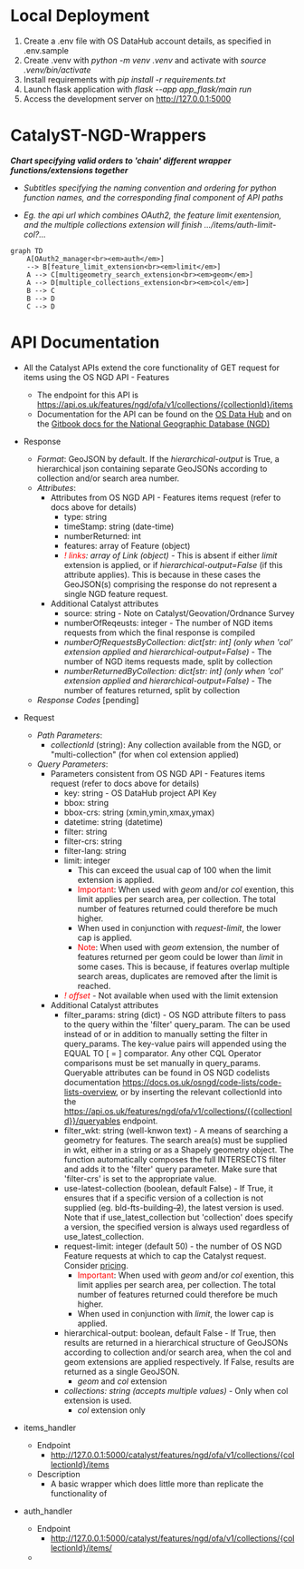 # Local Deployment
1. Create a .env file with OS DataHub account details, as specified in .env.sample
3. Create .venv with _python -m venv .venv_ and activate with _source .venv/bin/activate_
2. Install requirements with _pip install -r requirements.txt_
3. Launch flask application with _flask --app app\_flask/main run_
4. Access the development server on http://127.0.0.1:5000

# CatalyST-NGD-Wrappers

***Chart specifying valid orders to 'chain' different wrapper functions/extensions together***

- _Subtitles specifying the naming convention and ordering for python function names, and the corresponding final component of API paths_

- _Eg. the api url which combines OAuth2, the feature limit exentension, and the multiple collections extension will finish .../items/auth-limit-col?..._

```mermaid
graph TD
    A[OAuth2_manager<br><em>auth</em>]
    --> B[feature_limit_extension<br><em>limit</em>]
    A --> C[multigeometry_search_extension<br><em>geom</em>]
    A --> D[multiple_collections_extension<br><em>col</em>]
    B --> C
    B --> D
    C --> D
```

# API Documentation

- All the Catalyst APIs extend the core functionality of GET request for items using the OS NGD API - Features
    - The endpoint for this API is https://api.os.uk/features/ngd/ofa/v1/collections/{collectionId}/items
    - Documentation for the API can be found on the [OS Data Hub](https://osdatahub.os.uk/docs/ofa/overview) and on the [Gitbook docs for the National Geographic Database (NGD)](https://docs.os.uk/osngd/accessing-os-ngd/access-the-os-ngd-api/os-ngd-api-features/technical-specification)

- Response
    - *Format*: GeoJSON by default. If the _hierarchical-output_ is True, a hierarchical json containing separate GeoJSONs according to collection and/or search area number.
    - *Attributes*:
        - Attributes from OS NGD API - Features items request (refer to docs above for details)
            - type: string
            - timeStamp: string (date-time)
            - numberReturned: int
            - features: array of Feature (object)
            - _<span style="color:red">! links</span>: array of Link (object)_ - This is absent if either _limit_ extension is applied, or if _hierarchical-output=False_ (if this attribute applies).
            This is because in these cases the GeoJSON(s) comprising the response do not represent a single NGD feature request.
        - Additional Catalyst attributes
            - source: string - Note on Catalyst/Geovation/Ordnance Survey
            - numberOfReqeusts: integer - The number of NGD items requests from which the final response is compiled
            - _numberOfRequestsByCollection: dict[str: int] (only when 'col' extension applied and hierarchical-output=False)_ - The number of NGD items requests made, split by collection
            - _numberReturnedByCollection: dict[str: int] (only when 'col' extension applied and hierarchical-output=False)_ - The number of features returned, split by collection
    - *Response Codes*
        [pending]

- Request
    - *Path Parameters*:
        - _collectionId_ (string): Any collection available from the NGD, or "multi-collection" (for when col extension applied)
    - *Query Parameters*:
        - Parameters consistent from OS NGD API - Features items request (refer to docs above for details)
            - key: string - OS DataHub project API Key
            - bbox: string
            - bbox-crs: string (xmin,ymin,xmax,ymax)
            - datetime: string (datetime)
            - filter: string
            - filter-crs: string
            - filter-lang: string
            - limit: integer
                - This can exceed the usual cap of 100 when the limit extension is applied.
                - <span style="color:red">Important</span>: When used with _geom_ and/or _col_ exention, this limit applies per search area, per collection.
                The total number of features returned could therefore be much higher.
                - When used in conjunction with _request-limit_, the lower cap is applied.
                - <span style="color:red">Note</span>: When used with _geom_ extension, the number of features returned per geom could be lower than _limit_ in some cases.
                This is because, if features overlap multiple search areas, duplicates are removed after the limit is reached.
            - _<span style="color:red">! offset</span>_ - Not available when used with the limit extension 
        - Additional Catalyst attributes
            - filter_params: string (dict) - OS NGD attribute filters to pass to the query within the 'filter' query_param. The can be used instead of or in addition to manually setting the filter in query_params.
            The key-value pairs will appended using the EQUAL TO [ = ] comparator. Any other CQL Operator comparisons must be set manually in query_params.
            Queryable attributes can be found in OS NGD codelists documentation https://docs.os.uk/osngd/code-lists/code-lists-overview, or by inserting the relevant collectionId into the https://api.os.uk/features/ngd/ofa/v1/collections/{{collectionId}}/queryables endpoint.
            - filter_wkt: string (well-knwon text) - A means of searching a geometry for features. The search area(s) must be supplied in wkt, either in a string or as a Shapely geometry object.
            The function automatically composes the full INTERSECTS filter and adds it to the 'filter' query parameter.
            Make sure that 'filter-crs' is set to the appropriate value.
            - use-latest-collection (boolean, default False) - If True, it ensures that if a specific version of a collection is not supplied (eg. bld-fts-building<s>-2</s>), the latest version is used.
            Note that if use_latest_collection but 'collection' does specify a version, the specified version is always used regardless of use_latest_collection.
            - request-limit: integer (default 50) - the number of OS NGD Feature requests at which to cap the Catalyst request. Consider [pricing](https://osdatahub.os.uk/plans).
                - <span style="color:red">Important</span>: When used with _geom_ and/or _col_ exention, this limit applies per search area, per collection.
                The total number of features returned could therefore be much higher.
                - When used in conjunction with _limit_, the lower cap is applied.
            - hierarchical-output: boolean, default False - If True, then results are returned in a hierarchical structure of GeoJSONs according to collection and/or search area, when the col and geom extensions are applied respectively.
            If False, results are returned as a single GeoJSON.
                - _geom_ and _col_ extension 
            - _collections: string (accepts multiple values)_ - Only when col extension is used. 
                - _col_ extension only

- items_handler
    - Endpoint
        - http://127.0.0.1:5000/catalyst/features/ngd/ofa/v1/collections/{collectionId}/items
    - Description
        - A basic wrapper which does little more than replicate the functionality of 


- auth_handler
    - Endpoint
        - http://127.0.0.1:5000/catalyst/features/ngd/ofa/v1/collections/{collectionId}/items/
    - 